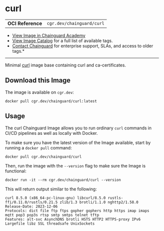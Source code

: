 <!--monopod:start-->
# curl
| | |
| - | - |
| **OCI Reference** | `cgr.dev/chainguard/curl` |


* [View Image in Chainguard Academy](https://edu.chainguard.dev/chainguard/chainguard-images/reference/curl/overview/)
* [View Image Catalog](https://console.enforce.dev/images/catalog) for a full list of available tags.
* [Contact Chainguard](https://www.chainguard.dev/chainguard-images) for enterprise support, SLAs, and access to older tags.*

---
<!--monopod:end-->

<!--overview:start-->
Minimal [curl](https://curl.se/) image base containing curl and ca-certificates.
<!--overview:end-->

<!--getting:start-->
## Download this Image
The image is available on `cgr.dev`:

```
docker pull cgr.dev/chainguard/curl:latest
```
<!--getting:end-->

<!--body:start-->
## Usage

The curl Chainguard Image allows you to run ordinary `curl` commands in CI/CD pipelines as well as locally with Docker.

To make sure you have the latest version of the Image available, start by running a `docker pull` command:

```shell
docker pull cgr.dev/chainguard/curl
```

Then, run the image with the `--version` flag to make sure the Image is functional:

```shell
docker run -it --rm cgr.dev/chainguard/curl --version
```

This will return output similar to the following:

```shell
curl 8.5.0 (x86_64-pc-linux-gnu) libcurl/8.5.0 rustls-ffi/0.11.0/rustls/0.21.5 zlib/1.3 brotli/1.1.0 nghttp2/1.58.0
Release-Date: 2023-12-06
Protocols: dict file ftp ftps gopher gophers http https imap imaps mqtt pop3 pop3s rtsp smtp smtps telnet tftp
Features: alt-svc AsynchDNS brotli HSTS HTTP2 HTTPS-proxy IPv6 Largefile libz SSL threadsafe UnixSockets
```
<!--body:end-->
